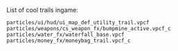 List of cool trails ingame:
```
particles/ui/hud/ui_map_def_utility_trail.vpcf
particles/weapons/cs_weapon_fx/bumpmine_active.vpcf_c
particles/water_fx/waterfall_base.vpcf
particles/money_fx/moneybag_trail.vpcf_c
```